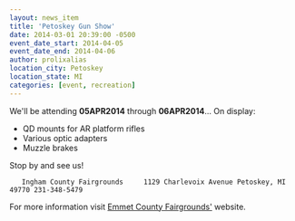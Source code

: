 ```yaml
---
layout: news_item
title: 'Petoskey Gun Show'
date: 2014-03-01 20:39:00 -0500
event_date_start: 2014-04-05
event_date_end: 2014-04-06
author: prolixalias
location_city: Petoskey
location_state: MI
categories: [event, recreation]
---
```


We'll be attending **05APR2014** through **06APR2014**... On display:

* QD mounts for AR platform rifles
* Various optic adapters
* Muzzle brakes

Stop by and see us!

`    Ingham County Fairgrounds    
    1129 Charlevoix Avenue
    Petoskey, MI 49770
    231-348-5479
`

For more information visit [Emmet County Fairgrounds'](http://www.emmetcounty.org/fairgroundscommunity-building-573/) website.
